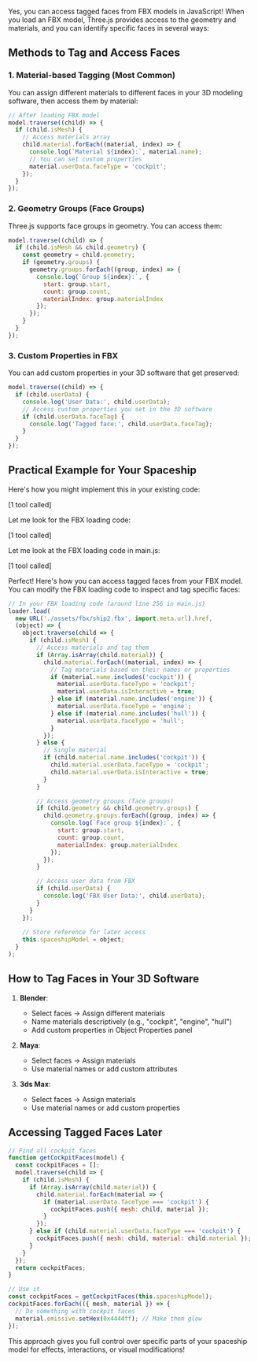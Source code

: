 Yes, you can access tagged faces from FBX models in JavaScript! When you load an FBX model, Three.js provides access to the geometry and materials, and you can identify specific faces in several ways:

## Methods to Tag and Access Faces

### 1. **Material-based Tagging** (Most Common)
You can assign different materials to different faces in your 3D modeling software, then access them by material:

```javascript
// After loading FBX model
model.traverse((child) => {
  if (child.isMesh) {
    // Access materials array
    child.material.forEach((material, index) => {
      console.log(`Material ${index}:`, material.name);
      // You can set custom properties
      material.userData.faceType = 'cockpit';
    });
  }
});
```

### 2. **Geometry Groups** (Face Groups)
Three.js supports face groups in geometry. You can access them:

```javascript
model.traverse((child) => {
  if (child.isMesh && child.geometry) {
    const geometry = child.geometry;
    if (geometry.groups) {
      geometry.groups.forEach((group, index) => {
        console.log(`Group ${index}:`, {
          start: group.start,
          count: group.count,
          materialIndex: group.materialIndex
        });
      });
    }
  }
});
```

### 3. **Custom Properties in FBX**
You can add custom properties in your 3D software that get preserved:

```javascript
model.traverse((child) => {
  if (child.userData) {
    console.log('User Data:', child.userData);
    // Access custom properties you set in the 3D software
    if (child.userData.faceTag) {
      console.log('Tagged face:', child.userData.faceTag);
    }
  }
});
```

## Practical Example for Your Spaceship

Here's how you might implement this in your existing code:


[1 tool called]

Let me look for the FBX loading code:


[1 tool called]

Let me look at the FBX loading code in main.js:


[1 tool called]

Perfect! Here's how you can access tagged faces from your FBX model. You can modify the FBX loading code to inspect and tag specific faces:

```javascript
// In your FBX loading code (around line 256 in main.js)
loader.load(
  new URL('./assets/fbx/ship2.fbx', import.meta.url).href,
  (object) => {
    object.traverse(child => {
      if (child.isMesh) {
        // Access materials and tag them
        if (Array.isArray(child.material)) {
          child.material.forEach((material, index) => {
            // Tag materials based on their names or properties
            if (material.name.includes('cockpit')) {
              material.userData.faceType = 'cockpit';
              material.userData.isInteractive = true;
            } else if (material.name.includes('engine')) {
              material.userData.faceType = 'engine';
            } else if (material.name.includes('hull')) {
              material.userData.faceType = 'hull';
            }
          });
        } else {
          // Single material
          if (child.material.name.includes('cockpit')) {
            child.material.userData.faceType = 'cockpit';
            child.material.userData.isInteractive = true;
          }
        }

        // Access geometry groups (face groups)
        if (child.geometry && child.geometry.groups) {
          child.geometry.groups.forEach((group, index) => {
            console.log(`Face group ${index}:`, {
              start: group.start,
              count: group.count,
              materialIndex: group.materialIndex
            });
          });
        }

        // Access user data from FBX
        if (child.userData) {
          console.log('FBX User Data:', child.userData);
        }
      }
    });
    
    // Store reference for later access
    this.spaceshipModel = object;
  }
);
```

## How to Tag Faces in Your 3D Software

1. **Blender**: 
   - Select faces → Assign different materials
   - Name materials descriptively (e.g., "cockpit", "engine", "hull")
   - Add custom properties in Object Properties panel

2. **Maya**:
   - Select faces → Assign materials
   - Use material names or add custom attributes

3. **3ds Max**:
   - Select faces → Assign materials
   - Use material names or add custom properties

## Accessing Tagged Faces Later

```javascript
// Find all cockpit faces
function getCockpitFaces(model) {
  const cockpitFaces = [];
  model.traverse(child => {
    if (child.isMesh) {
      if (Array.isArray(child.material)) {
        child.material.forEach(material => {
          if (material.userData.faceType === 'cockpit') {
            cockpitFaces.push({ mesh: child, material });
          }
        });
      } else if (child.material.userData.faceType === 'cockpit') {
        cockpitFaces.push({ mesh: child, material: child.material });
      }
    }
  });
  return cockpitFaces;
}

// Use it
const cockpitFaces = getCockpitFaces(this.spaceshipModel);
cockpitFaces.forEach(({ mesh, material }) => {
  // Do something with cockpit faces
  material.emissive.setHex(0x4444ff); // Make them glow
});
```

This approach gives you full control over specific parts of your spaceship model for effects, interactions, or visual modifications!